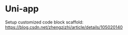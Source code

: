 # Uni-app



Setup customized code block scaffold: https://blog.csdn.net/zhengzizhi/article/details/105020140